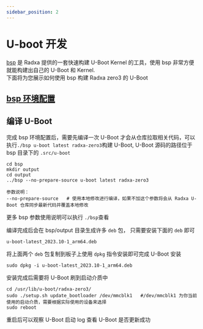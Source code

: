 ```yaml
---
sidebar_position: 2
---
```


# U-boot 开发

[bsp](https://github.com/radxa-repo/bsp) 是 Radxa 提供的一套快速构建 U-Boot Kernel 的工具，使用 bsp 非常方便就能构建出自己的 U-Boot 和 Kernel.  
下面将为您展示如何使用 bsp 构建 Radxa zero3 的 U-Boot

## [bsp 环境配置](https://github.com/radxa-repo/bsp/blob/main/docs/getting_started.md)

## 编译 U-Boot

完成 bsp 环境配置后，需要先编译一次 U-Boot 才会从仓库拉取相关代码，可以执行``./bsp u-boot latest radxa-zero3``构建 U-Boot, U-Boot 源码的路径位于 bsp 目录下的 ``.src/u-boot``

```
cd bsp
mkdir output
cd output
../bsp --no-prepare-source u-boot latest radxa-zero3

参数说明：
--no-prepare-source   # 使用本地修改进行编译，如果不加这个参数将会从 Radxa U-Boot 仓库同步最新代码并覆盖本地修改
```

更多 bsp 参数使用说明可以执行 ``./bsp``查看

编译完成后会在 bsp/output 目录生成许多 ``deb`` 包， 只需要安装下面的 ``deb`` 即可

```
u-boot-latest_2023.10-1_arm64.deb
```

将上面两个 ``deb`` 包复制到板子上使用 ``dpkg`` 指令安装即可完成 U-Boot 安装
```
sudo dpkg -i u-boot-latest_2023.10-1_arm64.deb
```
安装完成后需要将 U-Boot 刷到启动介质中

```
cd /usr/lib/u-boot/radxa-zero3/
sudo ./setup.sh update_bootloader /dev/mmcblk1   #/dev/mmcblk1 为你当前使用的启动介质，需要根据实际使用的设备来选择
sudo reboot
```

重启后可以观察 U-Boot 启动 log 查看 U-Boot 是否更新成功

